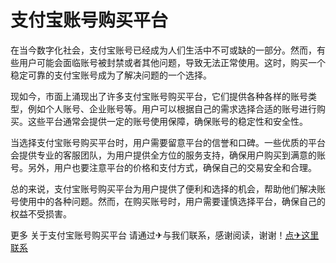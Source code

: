 # 支付宝账号购买平台

在当今数字化社会，支付宝账号已经成为人们生活中不可或缺的一部分。然而，有些用户可能会面临账号被封禁或者其他问题，导致无法正常使用。这时，购买一个稳定可靠的支付宝账号成为了解决问题的一个选择。

现如今，市面上涌现出了许多支付宝账号购买平台，它们提供各种各样的账号类型，例如个人账号、企业账号等。用户可以根据自己的需求选择合适的账号进行购买。这些平台通常会提供一定的账号使用保障，确保账号的稳定性和安全性。

当选择支付宝账号购买平台时，用户需要留意平台的信誉和口碑。一些优质的平台会提供专业的客服团队，为用户提供全方位的服务支持，确保用户购买到满意的账号。另外，用户也要注意平台的价格和支付方式，确保自己的交易安全和合理。

总的来说，支付宝账号购买平台为用户提供了便利和选择的机会，帮助他们解决账号使用中的各种问题。然而，在购买账号时，用户需要谨慎选择平台，确保自己的权益不受损害。

更多 关于支付宝账号购买平台 请通过✈与我们联系，感谢阅读，谢谢！[点✈这里联系](https://t.me/lm999bot)